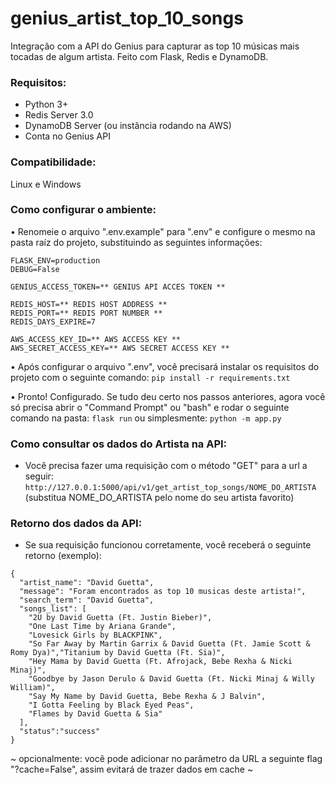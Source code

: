 # genius_artist_top_10_songs
Integração com a API do Genius para capturar as top 10 músicas mais tocadas de algum artista.
Feito com Flask, Redis e DynamoDB.

### Requisitos:
- Python 3+
- Redis Server 3.0
- DynamoDB Server (ou instância rodando na AWS)
- Conta no Genius API

### Compatibilidade:
Linux e Windows

### Como configurar o ambiente:
• Renomeie o arquivo ".env.example" para ".env" e configure o mesmo na pasta raíz do projeto, substituindo as seguintes informações:
```
FLASK_ENV=production
DEBUG=False

GENIUS_ACCESS_TOKEN=** GENIUS API ACCES TOKEN **

REDIS_HOST=** REDIS HOST ADDRESS **
REDIS_PORT=** REDIS PORT NUMBER **
REDIS_DAYS_EXPIRE=7

AWS_ACCESS_KEY_ID=** AWS ACCESS KEY **
AWS_SECRET_ACCESS_KEY=** AWS SECRET ACCESS KEY **
```

• Após configurar o arquivo ".env", você precisará instalar os requisitos do projeto com o seguinte comando:
```pip install -r requirements.txt```

• Pronto! Configurado. Se tudo deu certo nos passos anteriores, agora você só precisa abrir o "Command Prompt" ou "bash" e rodar o seguinte comando na pasta:
```flask run```
ou simplesmente:
```python -m app.py```

### Como consultar os dados do Artista na API:
- Você precisa fazer uma requisição com o método "GET" para a url a seguir:
```http://127.0.0.1:5000/api/v1/get_artist_top_songs/NOME_DO_ARTISTA```
(substitua NOME_DO_ARTISTA pelo nome do seu artista favorito)

### Retorno dos dados da API:
- Se sua requisição funcionou corretamente, você receberá o seguinte retorno (exemplo):
```
{
  "artist_name": "David Guetta",
  "message": "Foram encontrados as top 10 musicas deste artista!",
  "search_term": "David Guetta",
  "songs_list": [
    "2U by David Guetta (Ft. Justin Bieber)",
    "One Last Time by Ariana Grande",
    "Lovesick Girls by BLACKPINK",
    "So Far Away by Martin Garrix & David Guetta (Ft. Jamie Scott & Romy Dya)","Titanium by David Guetta (Ft. Sia)",
    "Hey Mama by David Guetta (Ft. Afrojack, Bebe Rexha & Nicki Minaj)",
    "Goodbye by Jason Derulo & David Guetta (Ft. Nicki Minaj & Willy William)",
    "Say My Name by David Guetta, Bebe Rexha & J Balvin",
    "I Gotta Feeling by Black Eyed Peas",
    "Flames by David Guetta & Sia"
  ],
  "status":"success"
}
```

~ opcionalmente: você pode adicionar no parâmetro da URL a seguinte flag "?cache=False", assim evitará de trazer dados em cache ~


